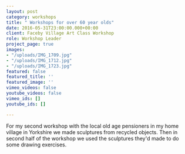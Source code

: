 ```yaml
---
layout: post
category: workshops
title: " Workshops for over 60 year olds"
date: 2016-05-31T23:00:00.000+00:00
client: Faceby Village Art Class Workshop
role: Workshop Leader
project_page: true
images:
- "/uploads/IMG_1709.jpg"
- "/uploads/IMG_1712.jpg"
- "/uploads/IMG_1723.jpg"
featured: false
featured_title: ''
featured_image: ''
vimeo_videos: false
youtube_videos: false
vimeo_ids: []
youtube_ids: []

---
```

For my second workshop with the local old age pensioners in my home village in Yorkshire we made sculptures from recycled objects. Then in second half of the workshop we used the sculptures they'd made to do some drawing exercises. 